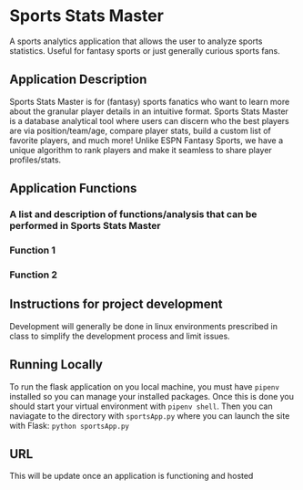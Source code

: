 # Sports Stats Master
A sports analytics application that allows the user to analyze sports statistics. Useful for fantasy sports or just generally curious sports fans.

## Application Description
 Sports Stats Master is for (fantasy) sports fanatics who want to learn more about the granular player details in an intuitive format. Sports Stats Master is a database analytical tool where users can discern who the best players are via position/team/age, compare player stats, build a custom list of favorite players, and much more! Unlike ESPN Fantasy Sports, we have a unique algorithm to rank players and make it seamless to share player profiles/stats.

## Application Functions
### A list and description of functions/analysis that can be performed in Sports Stats Master
### Function 1
### Function 2

 ## Instructions for project development
 Development will generally be done in linux environments prescribed in class to simplify the development process and limit issues.

 ## Running Locally
To run the flask application on you local machine, you must have `pipenv` installed so you can manage your installed packages. Once this is done you should start your virtual environment with `pipenv shell`. Then you can naviagate to the directory with `sportsApp.py` where you can launch the site with Flask: `python sportsApp.py`

 ## URL
 This will be update once an application is functioning and hosted
